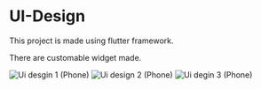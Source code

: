 # UI-Design 

This project is made using flutter framework.

There are customable widget made.

![Ui desgin 1 (Phone)](https://user-images.githubusercontent.com/91480608/200726083-f40673b5-d862-4db1-aa57-efbc32187728.png)
![Ui design 2 (Phone)](https://user-images.githubusercontent.com/91480608/200726078-b544cb8a-5ed4-4921-9e91-e1059d17ce1b.png)
![Ui degin 3 (Phone)](https://user-images.githubusercontent.com/91480608/200726070-84a2206b-b609-42b9-a187-7ce0bc2c12ac.PNG)
